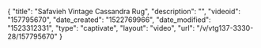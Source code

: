 {
    "title": "Safavieh Vintage Cassandra Rug",
    "description": "",
    "videoid": "157795670",
    "date_created": "1522769966",
    "date_modified": "1523312331",
    "type": "captivate",
    "layout": "video",
    "url": "\/v\/vtg137-3330-28\/157795670"
}